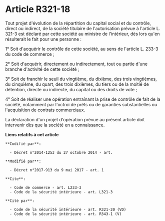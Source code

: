 # Article R321-18

Tout projet d'évolution de la répartition du capital social et du contrôle, direct ou indirect, de la société titulaire de
l'autorisation prévue à l'article L. 321-3 est déclaré par cette société au ministre de l'intérieur, dès lors qu'en
résulterait le fait pour une personne :

1° Soit d'acquérir le contrôle de cette société, au sens de l'article L. 233-3 du code de commerce ;

2° Soit d'acquérir, directement ou indirectement, tout ou partie d'une branche d'activité de cette société ;

3° Soit de franchir le seuil du vingtième, du dixième, des trois vingtièmes, du cinquième, du quart, des trois dixièmes, du
tiers ou de la moitié de détention, directe ou indirecte, du capital ou des droits de vote ;

4° Soit de réaliser une opération entraînant la prise de contrôle de fait de la société, notamment par l'octroi de prêts ou
de garanties substantielles ou l'acquisition de contrats commerciaux.

La déclaration d'un projet d'opération prévue au présent article doit intervenir dès que la société en a connaissance.

**Liens relatifs à cet article**

	**Codifié par**:

	  - Décret n°2014-1253 du 27 octobre 2014 - art.

	**Modifié par**:

	  - Décret n°2017-913 du 9 mai 2017 - art. 1

	**Cite**:

	  - Code de commerce - art. L233-3
	  - Code de la sécurité intérieure - art. L321-3

	**Cité par**:

	  - Code de la sécurité intérieure - art. R321-20 (VD)
	  - Code de la sécurité intérieure - art. R343-1 (V)
